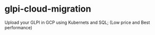 # glpi-cloud-migration
Upload your GLPI in GCP using Kubernets and SQL; (Low price and Best performance)
